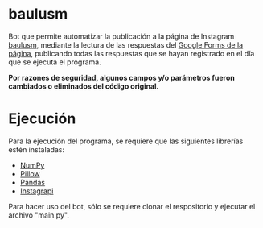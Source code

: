 # baulusm
Bot que permite automatizar la publicación a la página de Instagram [baulusm](https://www.instagram.com/baulusm/), mediante la lectura de las respuestas del [Google Forms de la página](https://forms.gle/j6qtVcoiMjfftL3P9), publicando todas las respuestas que se hayan registrado en el día que se ejecuta el programa.

**Por razones de seguridad, algunos campos y/o parámetros fueron cambiados o eliminados del código original.**
# Ejecución
Para la ejecución del programa, se requiere que las siguientes librerías estén instaladas:
- [NumPy](https://numpy.org/)
- [Pillow](https://python-pillow.org/)
- [Pandas](https://pandas.pydata.org/)
- [Instagrapi](https://adw0rd.github.io/instagrapi/)

Para hacer uso del bot, sólo se requiere clonar el respositorio y ejecutar el archivo "main.py".
